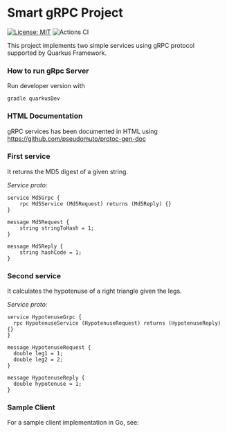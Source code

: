 # Smart gRPC Project

[![License: MIT](https://img.shields.io/badge/License-MIT-yellow.svg)](https://opensource.org/licenses/MIT)
![Actions CI](https://github.com/guildenstern70/SmartgRpc/actions/workflows/gradle.yml/badge.svg)

This project implements two simple services using gRPC protocol supported by Quarkus Framework.

### How to run gRpc Server

Run developer version with

    gradle quarkusDev

### HTML Documentation

gRPC services has been documented in HTML using https://github.com/pseudomuto/protoc-gen-doc

### First service

It returns the MD5 digest of a given string.

_Service proto:_

```
service Md5Grpc {
    rpc Md5Service (Md5Request) returns (Md5Reply) {}
}

message Md5Request {
    string stringToHash = 1;
}

message Md5Reply {
    string hashCode = 1;
}
```


### Second service

It calculates the hypotenuse of a right triangle given the legs.

_Service proto:_

```
service HypotenuseGrpc {
  rpc HypotenuseService (HypotenuseRequest) returns (HypotenuseReply) {}
}

message HypotenuseRequest {
  double leg1 = 1;
  double leg2 = 2;
}

message HypotenuseReply {
  double hypotenuse = 1;
}
```


### Sample Client

For a sample client implementation in Go, see:


